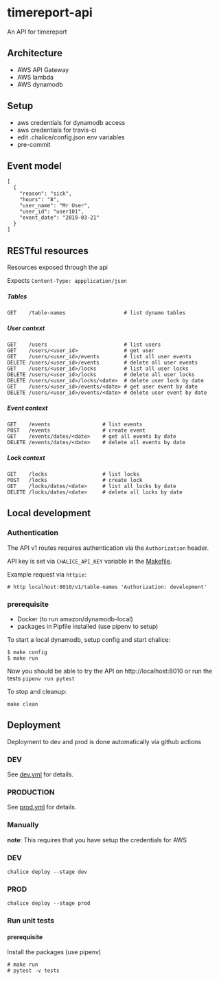 # timereport-api
An API for timereport

## Architecture
* AWS API Gateway
* AWS lambda
* AWS dynamodb

## Setup

- aws credentials for dynamodb access
- aws credentials for travis-ci
- edit .chalice/config.json env variables
- pre-commit

## Event model
```
[
  {
    "reason": "sick",
    "hours": "8",
    "user_name": "Mr User",
    "user_id": "user101",
    "event_date": "2019-03-21"
  }
]
```

## RESTful resources

Resources exposed through the api

Expects `Content-Type: appplication/json`

##### Tables
```
GET    /table-names                   # list dynamo tables
```

##### User context
```
GET    /users                         # list users
GET    /users/<user_id>               # get user
GET    /users/<user_id>/events        # list all user events
DELETE /users/<user_id>/events        # delete all user events
GET    /users/<user_id>/locks         # list all user locks
DELETE /users/<user_id>/locks         # delete all user locks
DELETE /users/<user_id>/locks/<date>  # delete user lock by date
GET    /users/<user_id>/events/<date> # get user event by date
DELETE /users/<user_id>/events/<date> # delete user event by date
```

##### Event context
```
GET    /events                 # list events
POST   /events                 # create event
GET    /events/dates/<date>    # get all events by date
DELETE /events/dates/<date>    # delete all events by date
```

##### Lock context
```
GET    /locks                  # list locks
POST   /locks                  # create lock
GET    /locks/dates/<date>     # list all locks by date
DELETE /locks/dates/<date>     # delete all locks by date
```

## Local development

### Authentication

The API v1 routes requires authentication via the `Authorization` header.

API key is set via `CHALICE_API_KEY` variable in the [Makefile](Makefile).

Example request via `httpie`:
```
# http localhost:8010/v1/table-names 'Authorization: development'
```

### prerequisite
- Docker (to run amazon/dynamodb-local)
- packages in Pipfile installed (use pipenv to setup)

To start a local dynamodb, setup config and start chalice:
```
$ make config
$ make run
```
Now you should be able to try the API on http://localhost:8010 or run the tests `pipenv run pytest`

To stop and cleanup:
```
make clean
```

## Deployment
Deployment to dev and prod is done automatically via github actions

### DEV
See [dev.yml](.github/workflows/dev.yml) for details.

### PRODUCTION
See [prod.yml](.github/workflows/prod.yml) for details.

### Manually
__note__: This requires that you have setup the credentials for AWS

### DEV
`chalice deploy --stage dev`
### PROD
`chalice deploy --stage prod`

### Run unit tests

#### prerequisite
Install the packages (use pipenv)
```
# make run
# pytest -v tests
```
